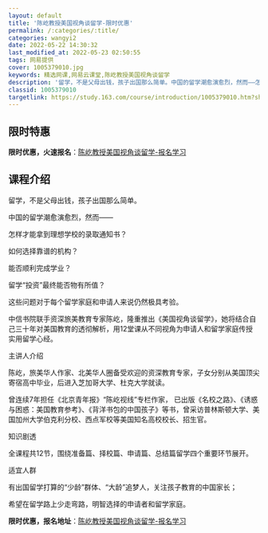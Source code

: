 ```yaml
---
layout: default
title: '陈屹教授美国视角谈留学-限时优惠'
permalink: /:categories/:title/
categories: wangyi2
date: 2022-05-22 14:30:32
last_modified_at: 2022-05-23 02:50:55
tags: 网易提供
cover: 1005379010.jpg
keywords: 精选网课,网易云课堂,陈屹教授美国视角谈留学
description: '留学，不是父母出钱，孩子出国那么简单。中国的留学潮愈演愈烈，然而——怎样才能拿到理想学校的录取通知书？如何选择靠谱的机构'
classid: 1005379010
targetlink: https://study.163.com/course/introduction/1005379010.htm?share=1&shareId=1025206652&utm_campaign=share&utm_medium=iphoneShare&utm_source=&utm_u=1025206652
---
```


## 限时特惠

**限时优惠，火速报名**：[陈屹教授美国视角谈留学-报名学习](https://study.163.com/course/introduction/1005379010.htm?share=1&shareId=1025206652&utm_campaign=share&utm_medium=iphoneShare&utm_source=&utm_u=1025206652)

## 课程介绍

留学，不是父母出钱，孩子出国那么简单。

中国的留学潮愈演愈烈，然而——



怎样才能拿到理想学校的录取通知书？

如何选择靠谱的机构？

能否顺利完成学业？

留学“投资”最终能否物有所值？



这些问题对于每个留学家庭和申请人来说仍然极具考验。



中信书院联手资深旅美教育专家陈屹，隆重推出《美国视角谈留学》，她将结合自己三十年对美国教育的透彻解析，用12堂课从不同视角为申请人和留学家庭传授实用留学心经。



主讲人介绍

陈屹，旅美华人作家、北美华人圈备受欢迎的资深教育专家，子女分别从美国顶尖寄宿高中毕业，后进入芝加哥大学、杜克大学就读。



曾连续7年担任《北京青年报》“陈屹视线”专栏作家， 已出版《名校之路》、《诱惑与困惑：美国教育参考》、《背洋书包的中国孩子》等书，曾采访普林斯顿大学、美国加州大学伯克利分校、西点军校等美国知名高校校长、招生官。



知识剧透

全课程共12节，围绕准备篇、择校篇、申请篇、总结篇留学四个重要环节展开。



适宜人群

有出国留学打算的“少龄”群体、“大龄”追梦人，关注孩子教育的中国家长；

希望在留学路上少走弯路，明智选择的申请者和留学家庭。

**限时优惠，报名地址**：[陈屹教授美国视角谈留学-报名学习](https://study.163.com/course/introduction/1005379010.htm?share=1&shareId=1025206652&utm_campaign=share&utm_medium=iphoneShare&utm_source=&utm_u=1025206652)

